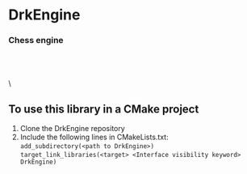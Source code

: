 
# DrkEngine

### Chess engine
\
\
\
\
## To use this library in a CMake project
1. Clone the DrkEngine repository
2. Include the following lines in CMakeLists.txt:    
    ``` add_subdirectory(<path to DrkEngine>) ```    
    ``` target_link_libraries(<target> <Interface visibility keyword> DrkEngine) ```
